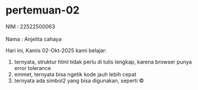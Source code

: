 # pertemuan-02
NIM : 22522500063<br>   
Nama : Anjelita cahaya<br>

Hari ini, Kamis 02-Okt-2025 kami belajar:<br>
1) ternyata, struktur html tidak perlu di tulis lengkap, karena browser punya error tolerance<br>
2) emmet, ternyata bisa ngetik kode jauh lebih cepat
3) ternyata ada simbol2 yang bisa digunakan, seperti &copy; 